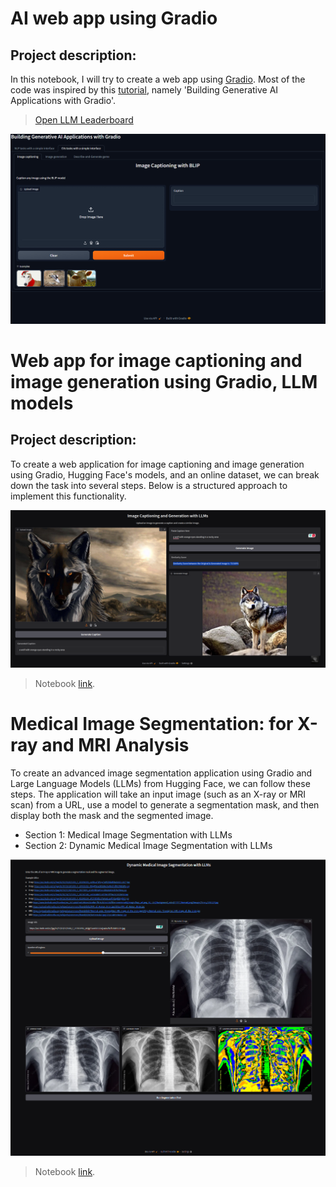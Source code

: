 # AI web app using Gradio

## Project description:

In this notebook, I will try to create a web app using [Gradio](https://www.gradio.app/). Most of the code was inspired by this [tutorial](https://learn.deeplearning.ai/huggingface-gradio), namely 'Building Generative AI Applications with Gradio'.  

> [Open LLM Leaderboard](https://huggingface.co/spaces/HuggingFaceH4/open_llm_leaderboard)

![Alt text]( https://github.com/MarMarhoun/freelance_work/blob/main/side_projects/NLP_projs/LLMs_with_Gradio/docs/sddNG.PNG "Interface")


# Web app for image captioning and image generation using Gradio, LLM models

## Project description:

To create a web application for image captioning and image generation using Gradio, Hugging Face's models, and an online dataset, we can break down the task into several steps. Below is a structured approach to implement this functionality.



![Alt text]( https://github.com/MarMarhoun/freelance_work/blob/main/side_projects/NLP_projs/LLMs_with_Gradio/docs/Screenshot%20from%202025-04-08%2009-02-07.png "Interface")


> Notebook [link](https://colab.research.google.com/drive/1FxzE7_o0Dlnm0vvT-Q95lEjKP9nVaXSK?usp=sharing).

# Medical Image Segmentation: for X-ray and MRI Analysis

To create an advanced image segmentation application using Gradio and Large Language Models (LLMs) from Hugging Face, we can follow these steps. The application will take an input image (such as an X-ray or MRI scan) from a URL, use a model to generate a segmentation mask, and then display both the mask and the segmented image.

* Section 1: Medical Image Segmentation with LLMs
* Section 2: Dynamic Medical Image Segmentation with LLMs

![Alt text]( https://github.com/MarMarhoun/freelance_work/blob/main/side_projects/NLP_projs/LLMs_with_Gradio/docs/Screenshot%20from%202025-04-08%2011-54-43.png "Interface")


> Notebook [link](https://colab.research.google.com/drive/1pSxtgHRyFFIK0PVfqmQK7iEAFv0rkMjL?usp=sharing).
